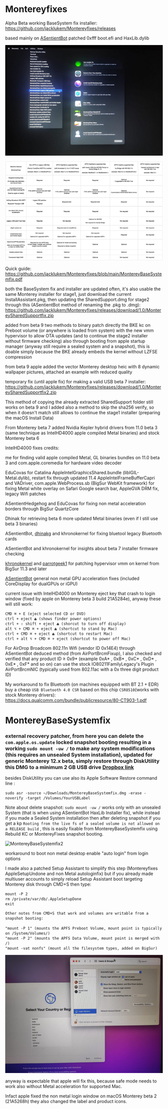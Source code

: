 # Montereyfixes

Alpha Beta working BaseSystem fix installer: https://github.com/jacklukem/Montereyfixes/releases

based mainly on [ASentientBot](https://github.com/ASentientBot) patched 0xfff boot.efi and HaxLib.dylib

![Monterey BaseSystemfix](https://github.com/jacklukem/Montereyfixes/blob/main/MontereyBaseSystemfix/MontereyInstallerBaseSystemfix.jpeg?raw=true)

![MontereyFixes table](https://raw.githubusercontent.com/jacklukem/Montereyfixes/main/MontereyFixes%20table.png)

Quick guide: https://github.com/jacklukem/Montereyfixes/blob/main/MontereyBaseSystemfix.pdf

both the BaseSystem fix and installer are updated often, it's also usable the same Monterey installer for stage1, just download the current InstallAssistant.pkg, then updating the SharedSupport.dmg for stage2 through this (ASentientBot method of renaming the .pkg to .dmg):
https://github.com/jacklukem/Montereyfixes/releases/download/1.0/MontereySharedSupportfix.zip

added from beta 9 two methods to binary patch directly the BKE kc on Preboot volume (or anywhere is loaded from system) with the new vmm hypervisor to allow OTA updates (and to continue the stage2 installer without firmware checking) also through booting from apple startup manager (anyway still require a sealed system and a snapshot), this is doable simply because the BKE already embeds the kernel without LZFSE compression

from beta 9 apple added the vector Monterey desktop heic with 8 dynamic wallpaper pictures, attached an example with reduced quality

temporary fix (until apple fix) for making a valid USB beta 7 installer:
https://github.com/jacklukem/Montereyfixes/releases/download/1.0/MontereySharedSupportfix2.zip

This method of copying the already extracted SharedSupport folder still works on beta 9 and I added also a method to skip the sha256 verify, so when it doesn't match still allows to continue the stage1 installer (preparing the macOS Install Data)

From Monterey beta 7 added Nvidia Kepler hybrid drivers from 11.0 beta 3 (same technique as IntelHD4000 apple compiled Metal binaries) and stock Monterey beta 6

IntelHD4000 fixes credits:

me for finding valid apple compiled Metal, GL binaries bundles on 11.0 beta 3 and com.apple.coremedia for hardware video decoder

EduCovas for Catalina AppleIntelGraphicsShared.bundle (libIGIL-Metal.dylib), restart fix through updated 11.4 AppleIntelFrameBufferCapri and VADriver, com.apple.WebProcess.sb (BigSur WebKit framework) for fixing Metal white overlay on Safari Google search bar, AppleGVA DRM fix, legacy Wifi patches

ASentientHedgehog and EduCovas for fixing non metal acceleration borders through BigSur QuartzCore

Dhinak for retrieving beta 6 more updated Metal binaries (even if I still use beta 3 binaries)

ASentientBot, [dhinakg](https://github.com/dhinakg) and khronokernel for fixing bluetool legacy Bluetooth cards

ASentientBot and khronokernel for insights about beta 7 installer firmware checking

[khronokernel](https://github.com/khronokernel) and [parrotgeek1](https://github.com/parrotgeek1) for patching hypervisor vmm on kernel from BigSur 11.3 and later

[ASentientBot](https://github.com/ASentientBot) general non metal GPU acceleration fixes (included CoreDisplay for dualGPUs or iGPU)

current issue with IntelHD4000 on Monterey eject key that crash to login window (fixed by apple on Monterey beta 3 build 21A5284e), anyway these will still work:
```shell
CMD ⌘ + E (eject selected CD or DVD)
ctrl + eject ⏏ (shows finder power options)
ctrl + ⇧ shift + eject ⏏ (shorcut to turn off display)
alt ⌥ + CMD ⌘ + eject ⏏ (shortcut to stand by Mac)
ctrl + CMD ⌘ + eject ⏏ (shortcut to restart Mac)
ctrl + alt ⌥ + CMD ⌘ + eject (shortcut to power off Mac)
```

For AirDrop Broadcom 802.11n Wifi (vendor ID 0x14E4) through ASentientBot deduced method (from AirPortBrcmFixup), I also checked and verified that any product ID ≥ 0x9* (example 0xA* , 0xB* , 0xC* , 0xD* , 0xE* , 0xF* and so on) can use the stock IO80211FamilyLegacy's Plugin AirPortBrcmNIC (typically used from 802.11ac with a 0x three digit product ID)

My workaround to fix Bluetooth (on machines equipped with BT 2.1 + EDR) buy a cheap `USB Bluetooth 4.0 CSR` based on this chip `CSR8510`(works with stock Monterey drivers): https://docs.qualcomm.com/bundle/publicresource/80-CT903-1.pdf


# MontereyBaseSystemfix
### external recovery patcher, from here you can delete the `com.apple.os.update` locked snapshot booting resulting in a working `sudo mount -uw /` to make any system modifications (this requires an unsealed System installation), updated for generic Monterey 12.x beta, simply restore through DiskUtility this DMG to a minimum 2 GB USB drive [Dropbox link](https://www.dropbox.com/s/j0kpnq6k0n3rrhh/montereybasesystemfix.dmg?dl=0)
besides DiskUtility you can use also its Apple Software Restore command line :
```shell
sudo asr -source ~/Downloads/MontereyBaseSystemfix.dmg -erase -noverify -target /Volumes/YourUSBLabel
```

Note about delete snapshot: `sudo mount -uw /` works only with an unsealed System (that is when using ASentientBot HaxLib Installer fix), while instead if you made a Sealed System installation then after deleting snapshot if you get a kp `Rooting from the live fs of a sealed volume is not allowed on a RELEASE build` , this is easily fixable from MontereyBaseSystemfix using Rebuild KC or MontereyFixes snapshot booting.

![MontereyBaseSystemfix2](https://user-images.githubusercontent.com/63143548/122277646-678c9b00-cee6-11eb-90b5-de013c97482f.jpeg)

 workaround to boot non metal desktop enable "auto login" from login options

I made also a patched Setup Assistant to simplify this step (Montereyfixes AppleSetupUndone and non Metal autologinfix) but if you already made multiuser accounts to simply reload Setup Assistant boot targeting Monterey disk through CMD+S then type:

```shell
mount -P 2
rm /private/var/db/.AppleSetupDone
exit
```

```
Other notes from CMD+S that work and volumes are writable from a snapshot booting:

"mount -P 1" (mounts the APFS Preboot Volume, mount point is typically on /System/Volumes/)
"mount -P 2" (mounts the APFS Data Volume, mount point is merged with /)
"mount -vat nonfs" (mount all the filesystem types, added on BigSur)
```

![Monterey autologinfix](https://github.com/jacklukem/Montereyfixes/raw/main/setupautologinfix/Monterey%20autologinfix.jpeg)

anyway is expectable that apple will fix this, because safe mode needs to work also without Metal acceleration for supported Mac.

Infact apple fixed the non metal login window on macOS Monterey beta 2 (21A5268h) they also changed the label and product icons.
